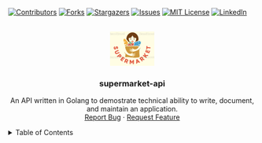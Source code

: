 <div id="top"></div>

[![Contributors][contributors-shield]][contributors-url]
[![Forks][forks-shield]][forks-url]
[![Stargazers][stars-shield]][stars-url]
[![Issues][issues-shield]][issues-url]
[![MIT License][license-shield]][license-url]
[![LinkedIn][linkedin-shield]][linkedin-url]



<!-- PROJECT LOGO -->
<br />
<div align="center">
  <a href="https://github.com/jeffbum/supermarket-api">
    <img src="./logo.png" alt="Logo" width="90" height="70">
  </a>

<h3 align="center">supermarket-api</h3>

  <p align="center">
    An API written in Golang to demostrate technical ability to write, document, and maintain an application.
    <br />
    <a href="https://github.com/jeffbum/supermarket-api/issues">Report Bug</a>
    ·
    <a href="https://github.com/jeffbum/supermarket-api/issues">Request Feature</a>
  </p>
</div>



<details>
  <summary>Table of Contents</summary>
  <ol>
    <li>
      <a href="#about-the-project">About The Project</a>
      <ul>
        <li><a href="#built-with">Built With</a></li>
      </ul>
    </li>
    <li>
      <ul>
        <li><a href="#prerequisites">Prerequisites</a></li>
        <li><a href="#installation">Installation</a></li>
        <li><a href="#run-locally">Run Locally</a></li>
        <li><a href="#run-in-docker-container">Run In Docker Container</a></li>
        <li><a href="#curl-commands">Curl Commands</a></li>
<p align="right">(<a href="#top">back to top</a>)</p>



### Built With

* [Golang](https://go.dev/)
* [gorilla/mux](https://pkg.go.dev/github.com/gorilla/mux)

<p align="right">(<a href="#top">back to top</a>)</p>

### Prerequisites

This is an example of how to list things you need to use the software and how to install them.
* Download [Golang](https://go.dev/dl/) if you're going to run this locally.
* Download [Docker](https://docs.docker.com/get-docker/)

### Installation

  Clone the repo
   ```sh
   git clone https://github.com/jeffbum/supermarket-api.git
   ```

### Run Locally

   ```sh
   go run main.go
   ```

### Run In Docker Container

```sh
   docker-compose up
   ```

<p align="right">(<a href="#top">back to top</a>)</p>

### Curl Commands
Here are curl commands you can run to hit available endpoints:
- GET all produce
  ```sh
   curl http://localhost:8080/api/v1/produce
   ```
- GET  produce by Id
  ```sh
   curl http://localhost:8080/api/v1/produce/L6M9-5P3N-Y5QR-LHEL
   ```
- POST create produce
  ```sh
   curl -X POST -H "Content-Type: application/json" \
    -d '{"produceCode": "QWE1-QWE2-QWE3-QWE4, "name": "Muffin", "unitPrice": 5.67}' \
    http://localhost:8080/api/v1/produce/
   ```
- DELETE produce by id
  ```sh
   curl -X DELETE http://localhost:8080/api/v1/produce/L6M9-5P3N-Y5QR-LHEL
   ```
## Roadmap

- Move handler functions to a Routes folder/package.
- Create API [documentation](https://github.com/swaggo/swag)
- Implement/Standardize Error types
    - Clean-up scan [failures](https://github.com/jeffbum/supermarket-api/runs/4720127691?check_suite_focus=true)

See the [open issues](https://github.com/jeffbum/supermarket-api/issues) for a full list of proposed features (and known issues).

<p align="right">(<a href="#top">back to top</a>)</p>

## License

Distributed under the MIT License. See `LICENSE.txt` for more information.

<p align="right">(<a href="#top">back to top</a>)</p>



## Contact

Jeff Bumgardner - <a href="mailto:bumgardner.jeffrey@gmail.com">bumgardner.jeffrey@gmail.com</a>

Project Link: [https://github.com/jeffbum/supermarket-api](https://github.com/jeffbum/supermarket-api)

<p align="right">(<a href="#top">back to top</a>)</p>

[contributors-shield]: https://img.shields.io/github/contributors/jeffbum/supermarket-api.svg?style=for-the-badge
[contributors-url]: https://github.com/jeffbum/supermarket-api/graphs/contributors
[forks-shield]: https://img.shields.io/github/forks/jeffbum/supermarket-api.svg?style=for-the-badge
[forks-url]: https://github.com/jeffbum/supermarket-api/network/members
[stars-shield]: https://img.shields.io/github/stars/jeffbum/supermarket-api.svg?style=for-the-badge
[stars-url]: https://github.com/jeffbum/supermarket-api/stargazers
[issues-shield]: https://img.shields.io/github/issues/jeffbum/supermarket-api.svg?style=for-the-badge
[issues-url]: https://github.com/jeffbum/supermarket-api/issues
[license-shield]: https://img.shields.io/github/license/jeffbum/supermarket-api.svg?style=for-the-badge
[license-url]: https://github.com/jeffbum/supermarket-api/blob/master/LICENSE.txt
[linkedin-shield]: https://img.shields.io/badge/-LinkedIn-black.svg?style=for-the-badge&logo=linkedin&colorB=555
[linkedin-url]: https://linkedin.com/in/jeff-bumgardner